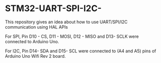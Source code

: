 # STM32-UART-SPI-I2C-

This repository gives an idea about how to use UART/SPI/I2C communication using HAL APIs

For SPI, Pin D10 - CS, D11 - MOSI, D12 - MISO and D13- SCLK were connected to Arduino Uno.

For I2C, Pin D14- SDA and D15- SCL were connected to (A4 and A5) pins of Arduino Uno Wifi Rev 2 board.
